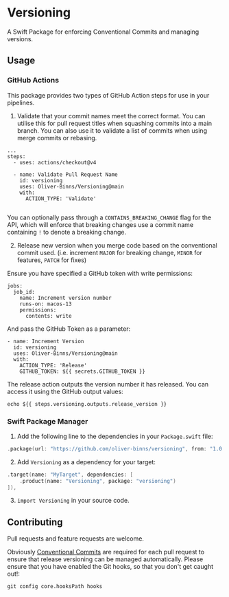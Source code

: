 # Versioning

A Swift Package for enforcing Conventional Commits and managing versions.

## Usage

### GitHub Actions

This package provides two types of GitHub Action steps for use in your pipelines.

1. Validate that your commit names meet the correct format. 
You can utilise this for pull request titles when squashing commits into a main branch.
You can also use it to validate a list of commits when using merge commits or rebasing.

```
...
steps:
  - uses: actions/checkout@v4
  
  - name: Validate Pull Request Name
    id: versioning
    uses: Oliver-Binns/Versioning@main
    with:
      ACTION_TYPE: 'Validate'
        
```

You can optionally pass through a `CONTAINS_BREAKING_CHANGE` flag for the API, which will enforce that breaking changes use a commit name containing `!` to denote a breaking change.

2. Release new version when you merge code based on the conventional commit used.
(i.e. increment `MAJOR` for breaking change, `MINOR` for features, `PATCH` for fixes)

Ensure you have specified a GitHub token with write permissions:

```
jobs:
  job_id:
    name: Increment version number
    runs-on: macos-13
    permissions:
      contents: write
```

And pass the GitHub Token as a parameter:

```
- name: Increment Version
  id: versioning
  uses: Oliver-Binns/Versioning@main
  with:
    ACTION_TYPE: 'Release'
    GITHUB_TOKEN: ${{ secrets.GITHUB_TOKEN }}
```

The release action outputs the version number it has released.
You can access it using the GitHub output values:

```
echo ${{ steps.versioning.outputs.release_version }}
```

### Swift Package Manager

1. Add the following line to the dependencies in your `Package.swift` file:

```swift
.package(url: "https://github.com/oliver-binns/versioning", from: "1.0.0"),
```

2. Add `Versioning` as a dependency for your target:

```swift
.target(name: "MyTarget", dependencies: [
    .product(name: "Versioning", package: "versioning")
]),
```

3. `import Versioning` in your source code.

## Contributing

Pull requests and feature requests are welcome.

Obviously [Conventional Commits](https://www.conventionalcommits.org/en/v1.0.0/) are required for each pull request to ensure that release versioning can be managed automatically.
Please ensure that you have enabled the Git hooks, so that you don't get caught out!:
```
git config core.hooksPath hooks
```
